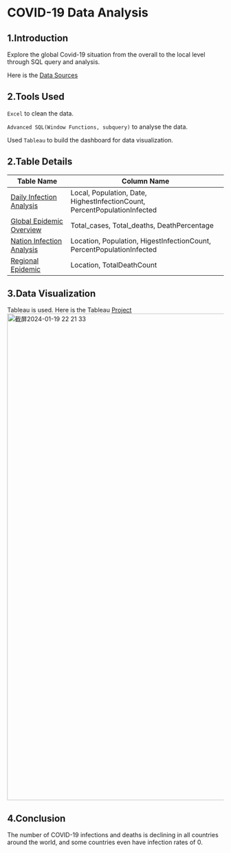 # COVID-19 Data Analysis

## 1.Introduction

Explore the global Covid-19 situation from the overall to the local level through SQL query and analysis.  

Here is the [Data Sources](https://ourworldindata.org/covid-cases)


## 2.Tools Used

`Excel` to clean the data.  

`Advanced SQL(Window Functions, subquery)` to analyse the data.  

Used `Tableau` to build the dashboard for data visualization.


## 2.Table Details
|Table Name |Column Name|
|-----------|-----------|
|[Daily Infection Analysis](./b1_daily_infection_analysis.xlsx) |Local, Population, Date, HighestInfectionCount, PercentPopulationInfected|
|[Global Epidemic Overview](./b2_global_epidemic_overview.xlsx)|Total_cases, Total_deaths, DeathPercentage|
|[Nation Infection Analysis](./b3_national_infection_analysis.xlsx)|Location, Population, HigestInfectionCount, PercentPopulationInfected|
|[Regional Epidemic](./b4_regional_epidemic.xlsx)|Location, TotalDeathCount|

## 3.Data Visualization

Tableau is used. Here is the Tableau [Project](https://public.tableau.com/app/profile/qijia.huang/viz/CovidDashboardTutorial_17018002830420/1_1)
<img width="1132" alt="截屏2024-01-19 22 21 33" src="https://github.com/OliviaaHuang/Protfolio-SQL/assets/152938995/6efbd647-741e-4499-b574-69eb32fd8bf2">


## 4.Conclusion

The number of COVID-19 infections and deaths is declining in all countries around the world, and some countries even have infection rates of 0.








